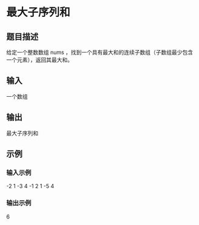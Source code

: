 # 最大子序列和

## 题目描述

给定一个整数数组 nums ，找到一个具有最大和的连续子数组（子数组最少包含一个元素），返回其最大和。

## 输入

一个数组

## 输出

最大子序列和

## 示例

### 输入示例

-2 1 -3 4 -1 2 1 -5 4

### 输出示例

6